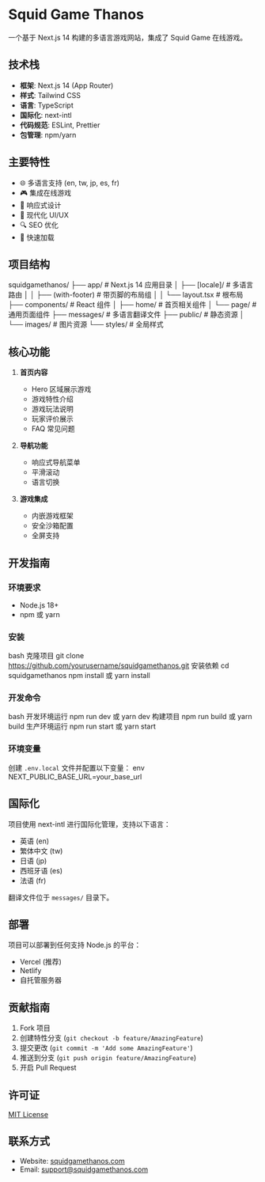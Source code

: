 # Squid Game Thanos

一个基于 Next.js 14 构建的多语言游戏网站，集成了 Squid Game 在线游戏。

## 技术栈

- **框架**: Next.js 14 (App Router)
- **样式**: Tailwind CSS
- **语言**: TypeScript
- **国际化**: next-intl
- **代码规范**: ESLint, Prettier
- **包管理**: npm/yarn

## 主要特性

- 🌐 多语言支持 (en, tw, jp, es, fr)
- 🎮 集成在线游戏
- 📱 响应式设计
- 🎨 现代化 UI/UX
- 🔍 SEO 优化
- 🚀 快速加载

## 项目结构
squidgamethanos/
├── app/ # Next.js 14 应用目录
│ ├── [locale]/ # 多语言路由
│ │ ├── (with-footer) # 带页脚的布局组
│ │ └── layout.tsx # 根布局
├── components/ # React 组件
│ ├── home/ # 首页相关组件
│ └── page/ # 通用页面组件
├── messages/ # 多语言翻译文件
├── public/ # 静态资源
│ └── images/ # 图片资源
└── styles/ # 全局样式

## 核心功能

1. **首页内容**
   - Hero 区域展示游戏
   - 游戏特性介绍
   - 游戏玩法说明
   - 玩家评价展示
   - FAQ 常见问题

2. **导航功能**
   - 响应式导航菜单
   - 平滑滚动
   - 语言切换

3. **游戏集成**
   - 内嵌游戏框架
   - 安全沙箱配置
   - 全屏支持

## 开发指南

### 环境要求

- Node.js 18+
- npm 或 yarn

### 安装
bash
克隆项目
git clone https://github.com/yourusername/squidgamethanos.git
安装依赖
cd squidgamethanos
npm install
或
yarn install

### 开发命令
bash
开发环境运行
npm run dev
或
yarn dev
构建项目
npm run build
或
yarn build
生产环境运行
npm run start
或
yarn start

### 环境变量

创建 `.env.local` 文件并配置以下变量：
env
NEXT_PUBLIC_BASE_URL=your_base_url


## 国际化

项目使用 next-intl 进行国际化管理，支持以下语言：

- 英语 (en)
- 繁体中文 (tw)
- 日语 (jp)
- 西班牙语 (es)
- 法语 (fr)

翻译文件位于 `messages/` 目录下。

## 部署

项目可以部署到任何支持 Node.js 的平台：

- Vercel (推荐)
- Netlify
- 自托管服务器

## 贡献指南

1. Fork 项目
2. 创建特性分支 (`git checkout -b feature/AmazingFeature`)
3. 提交更改 (`git commit -m 'Add some AmazingFeature'`)
4. 推送到分支 (`git push origin feature/AmazingFeature`)
5. 开启 Pull Request

## 许可证

[MIT License](LICENSE)

## 联系方式

- Website: [squidgamethanos.com](https://squidgamethanos.com)
- Email: support@squidgamethanos.com











